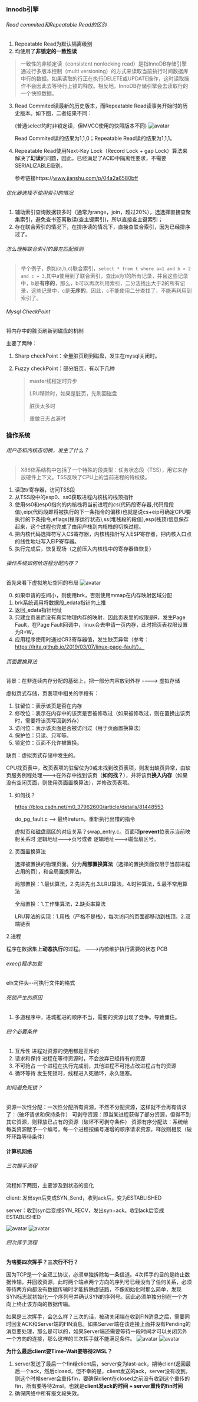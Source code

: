 ### innodb引擎

###### Read commited和Repeatable Read的区别

1. Repeatable Read为默认隔离级别
2. 均使用了**非锁定的一致性读**

> 一致性的非锁定读（consistent nonlocking read）是指InnoDB存储引擎通过行多版本控制（multi versioning）的方式来读取当前执行时间数据库中行的数据。如果读取的行正在执行DELETE或UPDATE操作，这时读取操作不会因此去等待行上锁的释放。相反地，InnoDB存储引擎会去读取行的一个快照数据。

3. Read Commited读最新的历史版本，而Repeatable Read读事务开始时的历史版本。如下图，二者结果不同：

   (普通select均时非锁定读，但MVCC使用的快照版本不同)
   ![avatar](pic/read_comp.PNG)

   Read Commited读的结果为1,1,0；Repeatable Read读的结果为1,1,1。

4. Repeatable Read使用Next-Key Lock（Record Lock + gap Lock）算法来解决了**幻读**的问题，因此，已经满足了ACID中隔离性要求，不需要SERIALIZABLE级别。

   参考链接https://www.jianshu.com/p/04a2a6580bff
   
###### 优化器选择不使用索引的情况

1. 辅助索引查询数据较多时（通常为range，join，超过20%），选选择直接查聚集索引，避免查书签离散读(查主键索引)，所以直接查主键索引；
2. 存在联合索引的情况下，在排序读的情况下，直接查联合索引，因为已经排序过了。

###### 怎么理解联合索引的最左匹配原则
> 举个例子，例如(a,b,c)联合索引，```select * from t where a=1 and b > 2 and c = 3```,其中a使用到了联合索引，查出a为1的所有记录，并且这些记录中，b是**有序的**，那么，b可以再次利用索引，二分法找出大于2的所有记录，这些记录中，c是**无序的**，因此，c不能使用二分查找了，不能再利用到索引了。

###### Mysql CheckPoint

将内存中的脏页刷新到磁盘的机制

主要了两种：

1. Sharp checkPoint：全量脏页刷到磁盘，发生在mysql关闭时。

2. Fuzzy checkPoint：部分脏页，有以下几种

   > master线程定时异步
   >
   > LRU移除时，如果是脏页，先刷回磁盘
   >
   > 脏页太多时
   >
   > 重做日志占满时
   
  
### 操作系统

###### 用户态和内核态切换，发生了什么？
> X86体系结构中包括了一个特殊的段类型：任务状态段（TSS），用它来存放硬件上下文。TSS反映了CPU上的当前进程的特权级。
1. 读取tr寄存器，访问TSS段
2. 从TSS段中的esp0、ss0获取进程内核栈的栈顶指针
3. 使用ss0和esp0指向的内核栈将当前进程的cs(代码段寄存器,代码段段值),eip(代码段即将被执行的下一条指令的偏移)也就是说cs+eip可确定CPU要执行的下条指令,eflags(程序运行状态),ss(堆栈段的段值),esp(栈顶)信息保存起来，这个过程也完成了由用户栈到内核栈的切换过程。
4. 把内核代码选择符写入CS寄存器，内核栈指针写入ESP寄存器，把内核入口点的线性地址写入EIP寄存器。
5. 执行完成后，恢复现场（之前压入内核栈中的寄存器值恢复）

###### 操作系统如何给进程分配内存？
首先来看下虚拟地址空间的布局
![avatar](pic/virtual_adress.png)

0. 如果申请的空间小，则使用brk，否则使用mmap在内存映射区域分配
1. brk系统调用将数据段_edata指针向上推
2. 返回_edata指针地址
3. 只建立页表而没有真实物理内存的映射，因此页表里的权限是R，发生Page Fault，在Page Fault回调中，linux会去申请一页内存，此时把页表权限设置为R+W。
4. 应用程序使用时通过CR3寄存器值，发生缺页异常（参考：https://lrita.github.io/2019/03/07/linux-page-fault/）。


###### 页面置换算法

背景：在非连续内存分配的基础上，把一部分内容放到外存   ----> 虚拟存储

虚拟页式存储，页表项中相关的字段有：

1. 驻留位：表示该页是否在内存
2. 修改位：表示在内存中的该页是否被修改过（如果被修改过，则在置换出该页时，需要将该页写回到外存）
3. 访问位：表示该页面是否被访问过（用于页面置换算法）
4. 保护位：只读、只写等。
5. 锁定位：页面不允许被置换。



缺页：虚拟页式存储中发生的。

CPU找页表中，改页表项的驻留位为0或未找到改页表项，则发出缺页异常，由缺页服务例程处理--->在外存中找到该页（**如何找？**），并将该页**换入内存**（如果没有空闲页面，则使用页面置换算法），并修改页表项。

1. 如何找？

   https://blog.csdn.net/m0_37962600/article/details/81448553

   do_pg_fault.c  --> 最终ireturn，重新执行出错的指令

   虚拟页和磁盘扇区的对应关系？swap_entry.c。页面项**prevent**位表示当前映射关系时 逻辑地址--->页号或者 逻辑地址--->磁盘扇区号。

2. 页面置换算法

   选择被置换的物理页面。分为**局部置换算法**（选择的置换页面仅限于当前进程占用的页），和全局置换算法。

   局部置换：1.最优算法，2.先进先出.3.LRU算法，4.时钟算法，5.最不常用算法

   全局置换：1.工作集算法，2.缺页率算法

   LRU算法的实现：1.用栈（严格不是栈），每次访问的页面都移动到栈顶。2.双端链表

   

2.进程

 程序在数据集上**动态执行**的过程。   --->内核维护执行需要的状态 PCB   
 
 
 
 ###### exec()程序加载
 elh文件头--可执行文件的格式
 
 ###### 死锁产生的原因
 1. 多道程序中，进城推进的顺序不当，需要的资源出现了竞争。导致僵住。
 
 ###### 四个必要条件
 1. 互斥性 进程对资源的使用都是互斥的
 2. 请求和保持 进程在等待资源时，不会放弃已经持有的资源
 3. 不可抢占 一个进程在执行完成前，其他进程不可抢占改进程占有的资源
 4. 循环等待 发生死锁时，线程进入死循环，永久阻塞。
 
 ###### 如何避免死锁？
资源一次性分配：一次性分配所有资源，不然不分配资源，这样就不会再有请求了：（破坏请求和保持条件）
可剥夺资源：即当某进程获得了部分资源，但得不到其它资源，则释放已占有的资源（破坏不可剥夺条件）
资源有序分配法：系统给每类资源赋予一个编号，每一个进程按编号递增的顺序请求资源，释放则相反（破坏环路等待条件）

 
#### 计算机网络
 
   ###### 三次握手流程

   流程如下两图，主要涉及到状态的变化

   client: 发出syn后变成SYN_Send，收到ack后，变为ESTABLISHED

   server：收到syn后变成SYN_RECV，发出syn+ack。收到ack后变成ESTABLISHED

   ![avatar](pic/3次握手.gif)
   ![avatar](pic/3次握手2gif.gif)
   
###### 四次挥手流程
**为啥要四次挥手？三次行不行？**

因为TCP是一个全双工协议，必须单独拆除每一条信道。4次挥手的目的是终止数据传输，并回收资源，此时两个端点两个方向的序列号已经没有了任何关系，必须等待两方向都没有数据传输时才能拆除虚链路，不像初始化时那么简单，发现SYN标志就初始化一个序列号并确认SYN的序列号。因此必须单独分别在一个方向上终止该方向的数据传输。

如果是三次挥手，会怎么样？三次的话，被动关闭端在收到FIN消息之后，需要同时回复ACK和Server端的FIN消息。如果Server端在该连接上面并没有Pending的消息要处理，那么是可以的，如果Server端还需要等待一段时间才可以关闭另外一个方向的连接，那么这样的三次挥手就不能满足条件。
![avatar](pic/4次挥手.gif)
![avatar](pic/4次挥手2.gif)

**为什么最后client要Time-Wait要等待2MSL？**

1. server发送了最后一个fin给client后，server变为last-ack，期待client返回最后一个ack，然后closed，但不幸的是，client发送的ack，server没有收到。则这个时候server会重传fin，要确保client在closed之前没有收到这个重传的fin，所有要等待2msl。也就是**client发ack的时间 + server重传的fin时间**
2. 确保网络中所有报文段失效。
